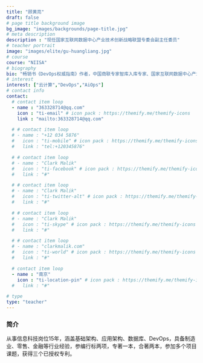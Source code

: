 ```yaml
---
title: "顾黄亮"
draft: false
# page title background image
bg_image: "images/backgrounds/page-title.jpg"
# meta description
description : "现任国家互联网数据中心产业技术创新战略联盟专委会副主任委员"
# teacher portrait
image: "images/elite/gu-huangliang.jpg"
# course
course: "NIISA"
# biography
bio: "畅销书《DevOps权威指南》作者，中国商联专家智库入库专家、国家互联网数据中心产业技术创新战略联盟(NIISA)智库专家委员会副主任委员、江苏银行业和保险业金融科技专家委员会候选专家、工信部企业数字化转型IOMM委员会特聘专家、江海职业学院客座讲师、财联社鲸平台智库入库专家、中国信通院可信云标准特聘专家、中国信通院低代码/无代码推进中心特聘专家，腾讯云最具价值专家TVP，阿里云最有价值专家MVP，《研发运营一体化（DEVOPS）能力成熟度模型》和《企业IT运维发展白皮书》核心作者，出版物《企业级DevOps实战案例-持续交付篇》合著作者，容器云技能大赛课程出品人，多个技术峰会演讲嘉宾，拥有丰富的企业级DevOps实战经验，专注企业IT数字化的转型和落地，致力于企业智慧运维体系的打造。"
# interest
interest: ["云计算","DevOps","AiOps"]
# contact info
contact:
  # contact item loop
  - name : "363328714@qq.com"
    icon : "ti-email" # icon pack : https://themify.me/themify-icons
    link : "mailto:363328714@qq.com"

  # # contact item loop
  # - name : "+12 034 5876"
  #   icon : "ti-mobile" # icon pack : https://themify.me/themify-icons
  #   link : "tel:+120345876"

  # # contact item loop
  # - name : "Clark Malik"
  #   icon : "ti-facebook" # icon pack : https://themify.me/themify-icons
  #   link : "#"

  # # contact item loop
  # - name : "Clark Malik"
  #   icon : "ti-twitter-alt" # icon pack : https://themify.me/themify-icons
  #   link : "#"

  # # contact item loop
  # - name : "Clark Malik"
  #   icon : "ti-skype" # icon pack : https://themify.me/themify-icons
  #   link : "#"

  # # contact item loop
  # - name : "clarkmalik.com"
  #   icon : "ti-world" # icon pack : https://themify.me/themify-icons
  #   link : "#"

  # contact item loop
  - name : "南京"
    icon : "ti-location-pin" # icon pack : https://themify.me/themify-icons
  #   link : "#"

# type
type: "teacher"
---
```


### 简介

从事信息科技岗位15年，涵盖基础架构、应用架构、数据库、DevOps，具备制造业、零售、金融等行业经验，参编行标两项，专著一本，合著两本，参加多个项目课题，获得三个已授权专利。